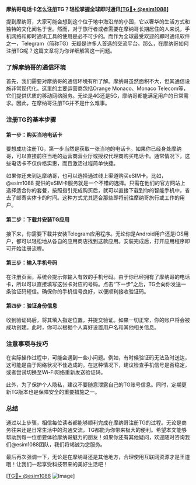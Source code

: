 **摩纳哥电话卡怎么注册TG？轻松掌握全球即时通讯[[TG💪+ @esim1088](https://t.me/s/esim1088)]**

提到摩纳哥，大家可能会想到这个位于地中海沿岸的小国，它以奢华的生活方式和独特的文化闻名于世。然而，对于旅行者或者需要在摩纳哥长期居住的人来说，手机网络和即时通讯工具的使用是必不可少的。而作为全球最受欢迎的即时通讯软件之一，Telegram（简称TG）无疑是许多人首选的交流平台。那么，在摩纳哥如何注册TG呢？这篇文章将为你详细解答这一问题。

### 了解摩纳哥的通信环境

首先，我们需要对摩纳哥的通信环境有所了解。摩纳哥虽然面积不大，但其通信设施非常现代化。这里的主要运营商包括Orange Monaco、Monaco Telecom等，它们提供优质的移动网络服务。无论是4G还是5G，摩纳哥都能满足用户的日常需求。因此，在摩纳哥注册TG并不是什么难事。

### 注册TG的基本步骤

#### 第一步：购买当地电话卡

要想成功注册TG，第一步当然是获取一张当地的电话卡。如果你已经身处摩纳哥，可以直接前往当地的运营商营业厅或授权代理商购买电话卡。通常情况下，这些电话卡不仅价格实惠，而且激活过程简单快捷。

如果你还未到达摩纳哥，也可以选择通过线上渠道购买eSIM卡。比如，@esim1088 提供的eSIM卡服务就是一个不错的选择。只需在他们的官方网站上选择适合你的套餐，按照指引完成购买后，就可以直接下载到你的智能手机中，省去了邮寄实体卡的时间。这种方式尤其适合那些即将前往摩纳哥旅行或工作的用户。

#### 第二步：下载并安装TG应用

接下来，你需要下载并安装Telegram应用程序。无论你是Android用户还是iOS用户，都可以轻松地从各自的应用商店找到这款应用。安装完成后，打开应用程序即可开始注册流程。

#### 第三步：输入手机号码

在注册页面，系统会提示你输入有效的手机号码。由于你已经拥有了摩纳哥的电话卡，所以可以直接填写这张卡对应的号码。点击“下一步”之后，TG会向你发送一条验证码短信。确保你的手机信号良好，以便顺利接收验证码。

#### 第四步：验证身份信息

收到验证码后，将其填入指定位置，并提交验证。如果一切正常，你的账户将会被成功创建。此时，你可以根据个人喜好设置用户名和其他相关信息。

### 注意事项与技巧

在实际操作过程中，可能会遇到一些小问题。例如，有时候验证码无法及时送达，这可能是由于网络状况不佳造成的。在这种情况下，建议检查手机信号是否稳定，或者尝试切换至Wi-Fi网络重新发送验证码。

此外，为了保护个人隐私，建议不要随意泄露自己的TG账号信息。同时，定期更新TG版本也是保障安全的重要措施之一。

### 总结

通过以上步骤，相信每位读者都能够顺利完成在摩纳哥注册TG的过程。无论是商务往来还是日常生活中的沟通交流，TG都能为你带来极大的便利。希望本文能够帮助到每一位想要体验摩纳哥魅力的朋友！如果你还有其他疑问，欢迎随时咨询我们@esim1088团队，我们将竭诚为您服务。

最后再次强调一下，无论是在摩纳哥还是其他地方，合理使用互联网资源才是王道哦！让我们一起享受科技带来的美好生活吧！

[[TG💪+ @esim1088](https://t.me/s/esim1088) ![Image](https://i.postimg.cc/4NQfJmqS/Snipaste-2025-05-13-00-14-12.png)]